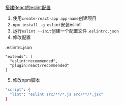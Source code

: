 [搭建React的eslint配置](https://medium.com/@RossWhitehouse/setting-up-eslint-in-react-c20015ef35f7)

1. 使用`create-react-app app-name`创建项目
2. `npm install -g eslint`安装eslint
3. 运行`eslint --init`创建一个配置文件`.eslintrc.json`
4. 修改配置

.eslintrc.json
```
"extends": [
  "eslint:recommended",
  "plugin:react/recommended"
]
```

5. 修改npm脚本

```bash
"script": {
  "lint": "eslint src/**/*.js src/**/*.jsx"
}
```
